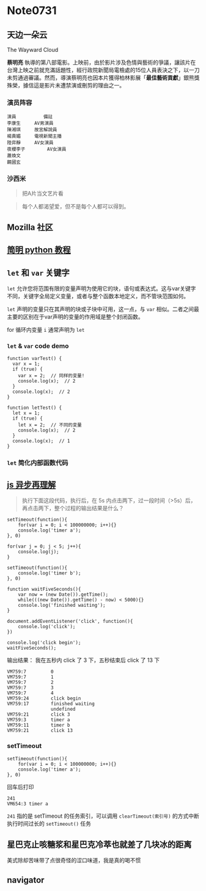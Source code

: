 # Note0731



## 天边一朵云

The Wayward Cloud 

**蔡明亮** 執導的第八部電影。上映前，由於影片涉及色情與藝術的爭議，讓該片在台灣上映之前就充滿話題性，經行政院新聞局電檢處的15位人員表決之下，以一刀未剪通過審議。然而，導演蔡明亮也因本片獲得柏林影展「**最佳藝術貢獻**」銀熊獎殊榮，據信這是影片未遭禁演或刪剪的理由之一。

### 演员阵容

	演員			備註
	李康生		AV男演員
	陳湘琪		故宮解說員
	楊貴媚		電視新聞主播
	陸弈靜		AV女演員
	夜櫻李子		AV女演員
	蕭煥文	
	饒國玄	

### 沙西米

>把A片当文艺片看

>每个人都渴望爱，但不是每个人都可以得到。


## Mozilla 社区



## [简明 python 教程](http://old.sebug.net/paper/python/)


## `let` 和 `var` 关键字


`let` 允许您将范围有限的变量声明为使用它的块，语句或表达式。这与var关键字不同，关键字全局定义变量，或者与整个函数本地定义，而不管块范围如何。

`let` 声明的变量只在其声明的块或子块中可用，这一点，与 `var` 相似。二者之间最主要的区别在于var声明的变量的作用域是整个封闭函数。

for 循环内变量 `i` 通常声明为 `let`

### `let` & `var` code demo

	function varTest() {
	  var x = 1;
	  if (true) {
	    var x = 2;  // 同样的变量!
	    console.log(x);  // 2
	  }
	  console.log(x);  // 2
	}

	function letTest() {
	  let x = 1;
	  if (true) {
	    let x = 2;  // 不同的变量
	    console.log(x);  // 2
	  }
	  console.log(x);  // 1
	}

### `let` 简化内部函数代码


## [js 异步再理解](https://juejin.im/post/5a6ad46ef265da3e513352c8)

>执行下面这段代码，执行后，在 5s 内点击两下，过一段时间（>5s）后，再点击两下，整个过程的输出结果是什么？

	setTimeout(function(){
	    for(var i = 0; i < 100000000; i++){}
	    console.log('timer a');
	}, 0)

	for(var j = 0; j < 5; j++){
	    console.log(j);
	}

	setTimeout(function(){
	    console.log('timer b');
	}, 0)

	function waitFiveSeconds(){
	    var now = (new Date()).getTime();
	    while(((new Date()).getTime() - now) < 5000){}
	    console.log('finished waiting');
	}

	document.addEventListener('click', function(){
	    console.log('click');
	})

	console.log('click begin');
	waitFiveSeconds();

输出结果：
我在五秒内 click 了 3 下，五秒结束后 click 了 13 下

	VM759:7 		0
	VM759:7 		1
	VM759:7 		2
	VM759:7 		3
	VM759:7 		4
	VM759:24 		click begin
	VM759:17 		finished waiting
					undefined
	VM759:21 		click 3
	VM759:3 		timer a
	VM759:11 		timer b
	VM759:21 		click 13

### setTimeout

	setTimeout(function(){
	    for(var i = 0; i < 100000000; i++){}
	    console.log('timer a');
	}, 0)

回车后打印

	241
	VM654:3 timer a

`241` 指的是 setTimeout 的任务索引，可以调用 `clearTimeout(索引号)` 的方式中断执行时间过长的 `setTimeout()` 任务


## 星巴克止咳糖浆和星巴克冷萃也就差了几块冰的距离

美式除却苦味带了点很奇怪的涩口味道，我是真的喝不惯


## navigator







